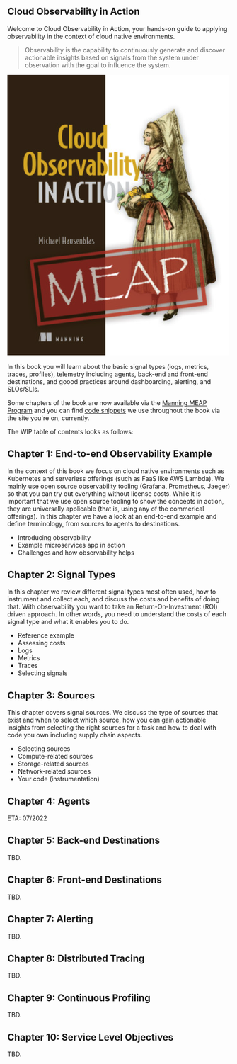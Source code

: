 ## Cloud Observability in Action

Welcome to Cloud Observability in Action, your hands-on guide to applying
observability in the context of cloud native environments.

> Observability is the capability to continuously generate and discover 
> actionable insights based on signals from the system under observation 
> with the goal to influence the system.

![MEAP cover](co11yia-meap-cover.png)

In this book you will learn about the basic signal types (logs, metrics, traces,
profiles), telemetry including agents, back-end and front-end destinations, 
and goood practices around dashboarding, alerting, and SLOs/SLIs.

Some chapters of the book are now available via the [Manning MEAP Program](https://www.manning.com/books/cloud-observability-in-action)
and you can find [code snippets](https://github.com/mhausenblas/o11y-in-action.cloud/tree/main/code) we use throughout the book via the 
site you're on, currently.

The WIP table of contents looks as follows:

## Chapter 1: End-to-end Observability Example
In the context of this book we focus on cloud native environments such as 
Kubernetes and serverless offerings (such as FaaS like AWS Lambda). We mainly
use open source observability tooling (Grafana, Prometheus, Jaeger) so that 
you can try out everything without license costs. While it is important that
we use open source tooling to show the concepts in action, they are universally
applicable (that is, using any of the commerical offerings). 
In this chapter we have a look at an end-to-end example and define terminology,
from sources to agents to destinations.

* Introducing observability
* Example microservices app in action
* Challenges and how observability helps

## Chapter 2: Signal Types
In this chapter we review different signal types most often used, 
how to instrument and collect each, and discuss the costs and benefits of doing 
that. With observability you want to take an Return-On-Investment (ROI) driven
approach. In other words, you need to understand the costs of each signal type 
and what it enables you to do.

* Reference example
* Assessing costs
* Logs
* Metrics
* Traces
* Selecting signals

## Chapter 3: Sources
This chapter covers signal sources. We discuss the type of sources that exist
and when to select which source, how you can gain actionable insights from selecting
the right sources for a task and how to deal with code you own including supply chain aspects.

* Selecting sources
* Compute-related sources
* Storage-related sources
* Network-related sources
* Your code (instrumentation)

## Chapter 4: Agents
ETA: 07/2022

## Chapter 5: Back-end Destinations
TBD.

## Chapter 6: Front-end Destinations
TBD.

## Chapter 7: Alerting
TBD.

## Chapter 8: Distributed Tracing
TBD.

## Chapter 9: Continuous Profiling
TBD.

## Chapter 10: Service Level Objectives
TBD.
